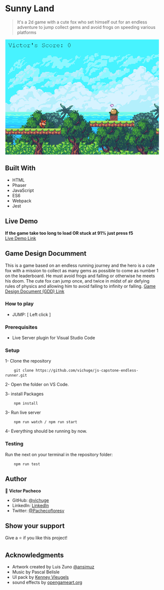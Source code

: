 # Sunny Land

> It's a 2d game with a cute fox who set himself out for an endless adventure to jump collect gems and avoid frogs on speeding various platforms

![screenshot](./screenshots/Screenshot_2.png)

## Built With

- HTML
- Phaser
- JavaScript
- ES6
- Webpack
- Jest

## Live Demo

**If the game take too long to load OR stuck at 91% just press f5** <br>
[Live Demo Link]()

## Game Design Documment

This is a game based on an endless running journey and the hero is a cute fox with a mission to collect as many gems as possible to come as number 1 on the leaderboard.
He must avoid frogs and falling or otherwise he meets his doom.
The cute fox can jump once, and twice in midst of air defying rules of physics and allowing him to avoid falling to infinity or falling.
[Game Design Document (GDD) Link](./GDD.md)

### How to play

- JUMP:
  [ Left click ]

### Prerequisites

- Live Server plugin for Visual Studio Code

### Setup

1- Clone the repository

```
    git clone https://github.com/vichuge/js-capstone-endless-runner.git
```

2- Open the folder on VS Code.

3- install Packages

```
    npm install
```

3- Run live server

```
    npm run watch / npm run start
```

4- Everything should be running by now.

### Testing

Run the next on your terminal in the repository folder:

```
    npm run test
```

## Author

👤 **Victor Pacheco**

- GitHub: [@vichuge](https://github.com/vichuge)
- LinkedIn: [LinkedIn](https://www.linkedin.com/in/victor-pacheco-7946aab2/)
- Twitter: [@Pachecofloresv](https://twitter.com/Pachecofloresv)

## Show your support

Give a ⭐️ if you like this project!

## Acknowledgments

- Artwork created by Luis Zuno [@ansimuz](https://www.patreon.com/ansimuz)
- Music by Pascal Belisle
- UI pack by [Kenney Vleugels](https://www.kenney.nl/)
- sound effects by [opengameart.org](https://opengameart.org/)